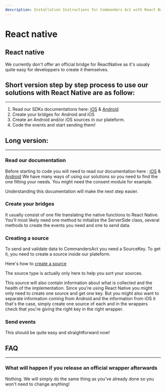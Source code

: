 ```yaml
---
description: Installation Instructions for Commanders Act with React Native.
---
```


# React native

## React native

We currently don't offer an official bridge for ReactNative as it's usualy quite easy for developpers to create it themselves.

## Short version step by step process to use our solutions with React Native are as follow:

***

1. Read our SDKs documentations here: [iOS](https://github.com/CommandersAct/iOSV5) & [Android](https://github.com/CommandersAct/AndroidV5)
2. Create your bridges for Android and iOS
3. Create an Android and/or iOS sources in our plateform.
4. Code the events and start sending them!

## Long version:

***

### Read our documentation

Before starting to code you will need to read our documentation here : [iOS](https://github.com/CommandersAct/iOSV5) & [Android](https://github.com/CommandersAct/AndroidV5) We have many ways of using our solutions so you need to find the one fitting your needs. You might need the consent module for example.

Understanding this documentation will make the next step easier.

### Create your bridges

It usually consist of one file translating the native functions to React Native. You'll most likely need one method to initialize the ServerSide class, several methods to create the events you need and one to send data.

### Creating a source

To send and validate data to CommandersAct you need a SourceKey. To get it, you need to create a source inside our plateform.

Here's how to [create a source](https://doc.commandersact.com/features/sources/sources-catalog)

The source type is actually only here to help you sort your sources.

This source will also contain information about what is collected and the health of the implementation. Since you're using React Native you might only need to create one source and get one key. But you might also want to separate information coming from Android and the information from iOS it that's the case, simply create one source of each and in the wrappers check that you're giving the right key in the right wrapper.

### Send events

This should be quite easy and straightforward now!

## FAQ

***

### What will happen if you release an official wrapper afterwards

Nothing. We will simply do the same thing as you've already done so you won't need to change anything!
